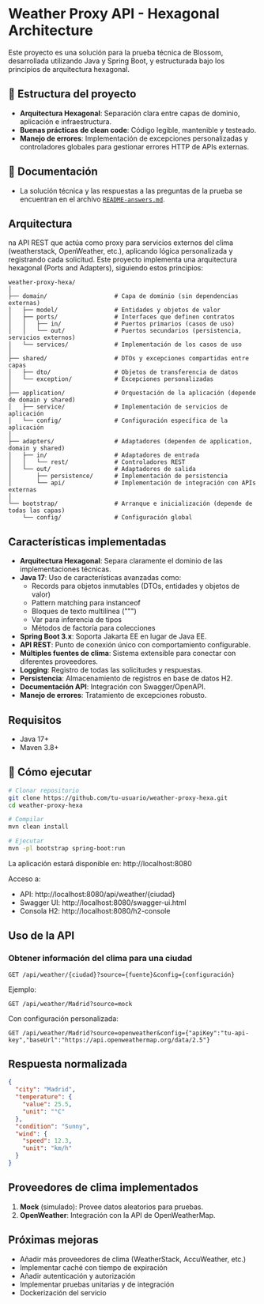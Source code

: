 # Weather Proxy API - Hexagonal Architecture

Este proyecto es una solución para la prueba técnica de Blossom, desarrollada utilizando Java y Spring Boot, y estructurada bajo los principios de arquitectura hexagonal.

## 🧩 Estructura del proyecto

- **Arquitectura Hexagonal**: Separación clara entre capas de dominio, aplicación e infraestructura.
- **Buenas prácticas de clean code**: Código legible, mantenible y testeado.
- **Manejo de errores**: Implementación de excepciones personalizadas y controladores globales para gestionar errores HTTP de APIs externas.

## 📄 Documentación

- La solución técnica y las respuestas a las preguntas de la prueba se encuentran en el archivo [`README-answers.md`](./documentacion/answers.md).

## Arquitectura
na API REST que actúa como proxy para servicios externos del clima (weatherstack, OpenWeather, etc.), aplicando lógica personalizada y registrando cada solicitud.
Este proyecto implementa una arquitectura hexagonal (Ports and Adapters), siguiendo estos principios:

```
weather-proxy-hexa/
│
├── domain/                   # Capa de dominio (sin dependencias externas)
│   ├── model/                # Entidades y objetos de valor
│   ├── ports/                # Interfaces que definen contratos
│   │   ├── in/               # Puertos primarios (casos de uso)
│   │   └── out/              # Puertos secundarios (persistencia, servicios externos)
│   └── services/             # Implementación de los casos de uso
│
├── shared/                   # DTOs y excepciones compartidas entre capas
│   ├── dto/                  # Objetos de transferencia de datos
│   └── exception/            # Excepciones personalizadas
│
├── application/              # Orquestación de la aplicación (depende de domain y shared)
│   ├── service/              # Implementación de servicios de aplicación
│   └── config/               # Configuración específica de la aplicación
│
├── adapters/                 # Adaptadores (dependen de application, domain y shared)
│   ├── in/                   # Adaptadores de entrada
│   │   └── rest/             # Controladores REST
│   └── out/                  # Adaptadores de salida
│       ├── persistence/      # Implementación de persistencia
│       └── api/              # Implementación de integración con APIs externas
│
└── bootstrap/                # Arranque e inicialización (depende de todas las capas)
    └── config/               # Configuración global
```

## Características implementadas

- **Arquitectura Hexagonal**: Separa claramente el dominio de las implementaciones técnicas.
- **Java 17**: Uso de características avanzadas como:
  - Records para objetos inmutables (DTOs, entidades y objetos de valor)
  - Pattern matching para instanceof
  - Bloques de texto multilínea (""")
  - Var para inferencia de tipos
  - Métodos de factoría para colecciones
- **Spring Boot 3.x**: Soporta Jakarta EE en lugar de Java EE.
- **API REST**: Punto de conexión único con comportamiento configurable.
- **Múltiples fuentes de clima**: Sistema extensible para conectar con diferentes proveedores.
- **Logging**: Registro de todas las solicitudes y respuestas.
- **Persistencia**: Almacenamiento de registros en base de datos H2.
- **Documentación API**: Integración con Swagger/OpenAPI.
- **Manejo de errores**: Tratamiento de excepciones robusto.

## Requisitos

- Java 17+
- Maven 3.8+

## 🚀 Cómo ejecutar

```bash
# Clonar repositorio
git clone https://github.com/tu-usuario/weather-proxy-hexa.git
cd weather-proxy-hexa

# Compilar
mvn clean install

# Ejecutar
mvn -pl bootstrap spring-boot:run
```

La aplicación estará disponible en: http://localhost:8080

Acceso a:
- API: http://localhost:8080/api/weather/{ciudad}
- Swagger UI: http://localhost:8080/swagger-ui.html
- Consola H2: http://localhost:8080/h2-console

## Uso de la API

### Obtener información del clima para una ciudad
```
GET /api/weather/{ciudad}?source={fuente}&config={configuración}
```

Ejemplo:
```
GET /api/weather/Madrid?source=mock
```

Con configuración personalizada:
```
GET /api/weather/Madrid?source=openweather&config={"apiKey":"tu-api-key","baseUrl":"https://api.openweathermap.org/data/2.5"}
```

## Respuesta normalizada

```json
{
  "city": "Madrid",
  "temperature": {
    "value": 25.5,
    "unit": "°C"
  },
  "condition": "Sunny",
  "wind": {
    "speed": 12.3,
    "unit": "km/h"
  }
}
```

## Proveedores de clima implementados

1. **Mock** (simulado): Provee datos aleatorios para pruebas.
2. **OpenWeather**: Integración con la API de OpenWeatherMap.

## Próximas mejoras

- Añadir más proveedores de clima (WeatherStack, AccuWeather, etc.)
- Implementar caché con tiempo de expiración
- Añadir autenticación y autorización
- Implementar pruebas unitarias y de integración
- Dockerización del servicio
